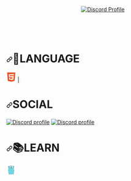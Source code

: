<!-- INFO -->
<p align="center">
<a target="_blank" rel="noopener noreferrer" href="https://discordapp.com/users/458674191911092226"><img src="https://imagizer.imageshack.com/img923/9927/w7zBKX.png" alt="Discord Profile" style="max-width:100%;"></a>
</p><br><br><br>
 
<!-- LANGUAGE -->
<h1 align="left"><a id="user-content-language" class="anchor" aria-hidden="true" href="#language"><svg class="octicon octicon-link" viewBox="0 0 16 16" version="1.1" width="16" height="16" aria-hidden="true"><path fill-rule="evenodd" d="M7.775 3.275a.75.75 0 001.06 1.06l1.25-1.25a2 2 0 112.83 2.83l-2.5 2.5a2 2 0 01-2.83 0 .75.75 0 00-1.06 1.06 3.5 3.5 0 004.95 0l2.5-2.5a3.5 3.5 0 00-4.95-4.95l-1.25 1.25zm-4.69 9.64a2 2 0 010-2.83l2.5-2.5a2 2 0 012.83 0 .75.75 0 001.06-1.06 3.5 3.5 0 00-4.95 0l-2.5 2.5a3.5 3.5 0 004.95 4.95l1.25-1.25a.75.75 0 00-1.06-1.06l-1.25 1.25a2 2 0 01-2.83 0z"></path></svg></a>💬LANGUAGE</h1>
<p align="left"> 
<code><a target="_blank" rel="noopener noreferrer" href="https://raw.githubusercontent.com/devicons/devicon/master/icons/python/python-original.svg"><img height="25" 
<code><a target="_blank" rel="noopener noreferrer" href="https://raw.githubusercontent.com/devicons/devicon/master/icons/html5/html5-original.svg"><img height="25" src="https://raw.githubusercontent.com/devicons/devicon/master/icons/html5/html5-original.svg" style="max-width:100%;"></a></code>  |

</p>

<!-- SOCIAL -->
<h1 align="left"><a id="user-content-framework" class="anchor" aria-hidden="true" href="#framework"><svg class="octicon octicon-link" viewBox="0 0 16 16" version="1.1" width="16" height="16" aria-hidden="true"><path fill-rule="evenodd" d="M7.775 3.275a.75.75 0 001.06 1.06l1.25-1.25a2 2 0 112.83 2.83l-2.5 2.5a2 2 0 01-2.83 0 .75.75 0 00-1.06 1.06 3.5 3.5 0 004.95 0l2.5-2.5a3.5 3.5 0 00-4.95-4.95l-1.25 1.25zm-4.69 9.64a2 2 0 010-2.83l2.5-2.5a2 2 0 012.83 0 .75.75 0 001.06-1.06 3.5 3.5 0 00-4.95 0l-2.5 2.5a3.5 3.5 0 004.95 4.95l1.25-1.25a.75.75 0 00-1.06-1.06l-1.25 1.25a2 2 0 01-2.83 0z"></path></svg></a>SOCIAL</h1>
<p align="left">
<a href="https://discordapp.com/users/458674191911092226"><img align="center" src="https://cdn.jsdelivr.net/npm/simple-icons@3.0.1/icons/discord.svg" alt="Discord profile" height="30" width="40" /></a>
<a href="https://www.instagram.com/rafou.b38/"><img align="center" src="https://cdn.jsdelivr.net/npm/simple-icons@3.0.1/icons/instagram.svg" alt="Discord profile" height="30" width="40" /></a>
</p>
<!-- LEARN -->
<h1 align="left"><a id="user-content-learn" class="anchor" aria-hidden="true" href="#learn"><svg class="octicon octicon-link" viewBox="0 0 16 16" version="1.1" width="16" height="16" aria-hidden="true"><path fill-rule="evenodd" d="M7.775 3.275a.75.75 0 001.06 1.06l1.25-1.25a2 2 0 112.83 2.83l-2.5 2.5a2 2 0 01-2.83 0 .75.75 0 00-1.06 1.06 3.5 3.5 0 004.95 0l2.5-2.5a3.5 3.5 0 00-4.95-4.95l-1.25 1.25zm-4.69 9.64a2 2 0 010-2.83l2.5-2.5a2 2 0 012.83 0 .75.75 0 001.06-1.06 3.5 3.5 0 00-4.95 0l-2.5 2.5a3.5 3.5 0 004.95 4.95l1.25-1.25a.75.75 0 00-1.06-1.06l-1.25 1.25a2 2 0 01-2.83 0z"></path></svg></a>📚LEARN</h1>
<p align="left">
    <code><a target="_blank" rel="noopener noreferrer" href="https://raw.githubusercontent.com/devicons/devicon/master/icons/go/go-original.svg"><img height="25" src="https://raw.githubusercontent.com/devicons/devicon/master/icons/go/go-original.svg" style="max-width:100%;"></a></code> 
</p>

